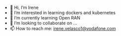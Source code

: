 - 👋 Hi, I’m Irene
- 👀 I’m interested in learning dockers and kubernetes
- 🌱 I’m currently learning Open RAN
- 💞️ I’m looking to collaborate on ...
- 📫 How to reach me: irene.velasco1@vodafone.com

<!---
IreneAdmin/IreneAdmin is a ✨ special ✨ repository because its `README.md` (this file) appears on your GitHub profile.
You can click the Preview link to take a look at your changes.
--->
